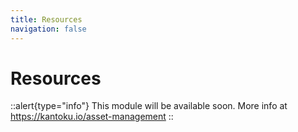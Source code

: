 ```yaml
---
title: Resources
navigation: false
---
```


# Resources

::alert{type="info"}
This module will be available soon. More info at https://kantoku.io/asset-management
::